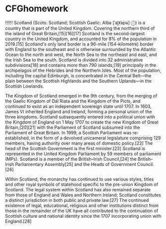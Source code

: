 # CFGhomework
!!!!!!
Scotland (Scots: Scotland; Scottish Gaelic: Alba [ˈal̪ˠapə] ⓘ) is a country that is part of the United Kingdom. Covering the northern third of the island of Great Britain,[15][16][17] Scotland is the second-largest country in the United Kingdom, and accounted for 8% of the population in 2019.[15] Scotland's only land border is a 96-mile (154-kilometre) border with England to the southeast and is otherwise surrounded by the Atlantic Ocean to the north and west, the North Sea to the northeast and east, and the Irish Sea to the south. Scotland is divided into 32 administrative subdivisions[18] and contains more than 790 islands,[19] principally in the archipelagos of the Hebrides and the Northern Isles. Most of the population, including the capital Edinburgh, is concentrated in the Central Belt—the plain between the Scottish Highlands and the Southern Uplands—in the Scottish Lowlands.

The Kingdom of Scotland emerged in the 9th century, from the merging of the Gaelic Kingdom of Dál Riata and the Kingdom of the Picts, and continued to exist as an independent sovereign state until 1707. In 1603, James VI inherited England and Ireland, forming a personal union of the three kingdoms. Scotland subsequently entered into a political union with the Kingdom of England on 1 May 1707 to create the new Kingdom of Great Britain,[20][21] with the Parliament of Scotland subsumed into the Parliament of Great Britain. In 1999, a Scottish Parliament was re-established, in the form of a devolved unicameral legislature comprising 129 members, having authority over many areas of domestic policy.[22] The head of the Scottish Government is the first minister.[23] Scotland is represented in the United Kingdom Parliament by 59 members of parliament (MPs). Scotland is a member of the British–Irish Council,[24] the British–Irish Parliamentary Assembly[25] and the Heads of Government Council.[26]

Within Scotland, the monarchy has continued to use various styles, titles and other royal symbols of statehood specific to the pre-union Kingdom of Scotland. The legal system within Scotland has also remained separate from those of England and Wales and Northern Ireland; Scotland constitutes a distinct jurisdiction in both public and private law.[27] The continued existence of legal, educational, religious and other institutions distinct from those in the remainder of the UK have all contributed to the continuation of Scottish culture and national identity since the 1707 incorporating union with England.[28]
